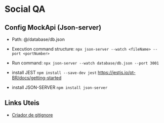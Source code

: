 # Social QA

## Config MockApi (Json-server)
- Path: @/database/db.json
- Execution command structure: `npx json-server --watch <fileName> --port <portNumber>`
- Run command: `npx json-server --watch database/db.json --port 3001`

- install JEST `npm install --save-dev jest`
https://jestjs.io/pt-BR/docs/getting-started

- install JSON-SERVER `npm install json-server`


## Links Uteis
- [Criador de gitignore](https://www.toptal.com/developers/gitignore)

